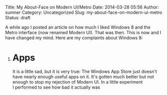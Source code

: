 Title: My About-Face on Modern UI/Metro
Date: 2014-03-28 05:56
Author: sumner
Category: Uncategorized
Slug: my-about-face-on-modern-ui-metro
Status: draft

A while ago I posted an article on how much I liked Windows 8 and the
Metro interface (now renamed Modern UI). That was then. This is now and
I have changed my mind. Here are my complaints about Windows 8:

1.  Apps
    ====

    <p>
    It is a little sad, but it is very true: The Windows App Store just
    doesn't have nearly enough useful apps on it. It's gotten much
    better but not enough to stop my rejection of Modern UI. In a little
    experiment I performed to see how bad it actually was


